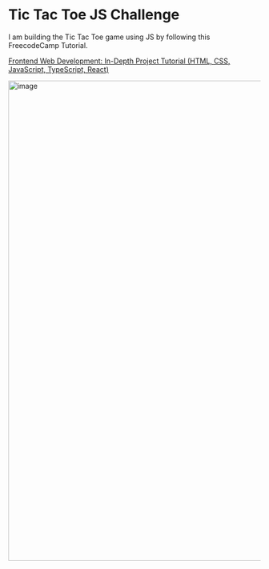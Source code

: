 # Tic Tac Toe JS Challenge

I am building the Tic Tac Toe game using JS by following this FreecodeCamp Tutorial.

[Frontend Web Development: In-Depth Project Tutorial (HTML, CSS, JavaScript, TypeScript, React) ](https://www.youtube.com/watch?v=MsnQ5uepIaE&t=681s)

<img width="960" alt="image" src="https://user-images.githubusercontent.com/64223049/232031566-64b213af-0a2f-4afc-8bfe-27216bad5440.png">
